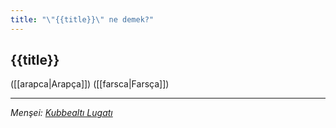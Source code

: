 ```yaml
---
title: "\"{{title}}\" ne demek?"
---
```


## {{title}}
([[arapca|Arapça]]) 
([[farsca|Farsça]]) 

---
*Menşei: [Kubbealtı Lugatı](https://www.lugatim.com/s/{{title}})*